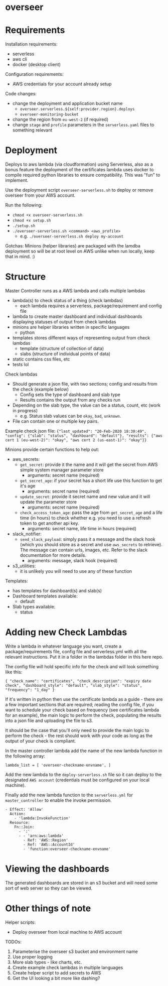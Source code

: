 # overseer

Requirements
============

Installation requirements:
* serverless
* aws cli
* docker (desktop client)

Configuration requirements:
* AWS credentials for your account already setup

Code changes:
* change the deployment and application bucket name
  * `overseer.serverless.${self:provider.region}.deploys`
  * `overseer-monitoring-bucket`
* change the region from `eu-west-2` (if required)
* change `stage` and `profile` parameters in the `serverless.yaml` files to something relevant

Deployment
==========

Deploys to aws lambda (via cloudformation) using Serverless, also as a bonus feature the deployment of the certificates lambda uses docker to compile required python libraries to ensure compatibility.  This was "fun" to implement.

Use the deployment script `overseer-serverless.sh` to deploy or remove overseer from your AWS account.

Run the following:
* `chmod +x overseer-serverless.sh`
* `chmod +x setup.sh`
* `./setup.sh`
* `./overseer-serverless.sh <command> <aws_profile>`
  * e.g. `./overseer-serverless.sh deploy my-account`

Gotchas: Minions (helper libraries) are packaged with the lamdba deployment so will be at root level on AWS unlike when run locally, keep that in mind. :)

Structure
=========

Master Controller runs as a AWS lambda and calls multiple lambdas
- lambda(s) to check status of a thing (check lambdas)
  - each lambda requires a serverless, package/requirement and config file
- lambda to create master dashboard and individual dashboards displaying statuses of output from check lambdas
- minions are helper libraries written in specific languages
  - python
- templates stores different ways of representing output from check lambdas
  - template (structure of collection of data)
  - slabs (structure of individual points of data)
- static contains css files, etc
- tests lol

Check lambdas
* Should generate a json file, with two sections; config and results from the check (example below)
  * Config sets the type of dashboard and slab type
  * Results contains the output from any checks run
* Depending on the slab type, the value can be a status, count, etc (work in progress)
  * e.g. Status slab values can be `okay`, `bad`, `unknown`.
* File can contain one or multiple key pairs.

Example check json file:
`{"last_updated": "20-Feb-2020 18:30:49", "config": {"slab": "status", "dashboard": "default"}, "results": {"aws cert 1 (eu-west-2)": "okay", "aws cert 2 (us-east-1)": "okay"}}`

Minions provide certain functions to help out:
* aws_secrets:
  * `get_secret`: provide it the name and it will get the secret from AWS simple system manager parameter store
    * arguments: secret name (required)
  * `get_secret_age`: if your secret has a short life use this function to get it's age
    * arguments: secret name (required)
  * `update_secret`: provide it secret name and new value and it will update the parameter store
    * arguments: secret name (required)
  * `check_access_token_age`: pass the age from `get_secret_age` and a life time (in hours) to check whether e.g. you need to use a refresh token to get another api key.
    * arguments: secret name, life time in hours (required)
* slack_notifier:
  * `send_slack_payload`: simply pass it a message and the slack hook (which you should store as a secret and use `aws_secrets` to retrieve).  The message can contain urls, images, etc.  Refer to the slack documentation for more details.
    * arguments: message, slack hook (required)
* s3_utilities:
  * it is unlikely you will need to use any of these function

Templates:
* has templates for dashboard(s) and slab(s)
* Dashboard templates available:
  * default
* Slab types available:
  * status

Adding new Check Lambdas
========================

Write a lambda in whatever language you want, create a package/requirements file, config file and serverless.yml with all the relevant instructions.  Put it in a folder in the lambdas folder in this here repo.

The config file will hold specific info for the check and will look something like this:

`
{
  "check_name": "certificates",
  "check_description": "expiry date check",
  "dashboard_style": "default",
  "slab_style": "status",
  "frequency": "1_day"
}
`

If it's written in python then use the certificate lambda as a guide - there are a few important sections that are required; reading the config file, if you want to schedule your check based on frequency (see certificates lambda for an example), the main logic to perform the check, populating the results into a json file and uploading the file to s3.  

It should be the case that you'll only need to provide the main logic to perform the check - the rest should work with your code as long as the output of your check is compliant.

In the master controller lambda add the name of the new lambda function in the following array:

`
lambda_list = [
    'overseer-checkname-envname',
]
`

Add the new lambda to the `deploy-serverless.sh` file so it can deploy to the designated `AWS account` (credentials must be configured on your local machine).

Finally add the new lambda function to the `serverless.yml` for `master_controller` to enable the invoke permission.

```
- Effect: 'Allow'
  Action:
    - 'lambda:InvokeFunction'
  Resource:
    Fn::Join:
      - ':'
      - - 'arn:aws:lambda'
        - Ref: 'AWS::Region'
        - Ref: 'AWS::AccountId'
        - 'function:overseer-checkname-envname'
```

Viewing the dashboards
======================

The generated dashboards are stored in an s3 bucket and will need some sort of web server so they can be viewed.

Other things of note
====================

Helper scripts:
* Deploy overseer from local machine to AWS account

TODOs:

1. Parameterise the overseer s3 bucket and environment name
2. Use proper logging
3. More slab types - like charts, etc.
4. Create example check lambdas in multiple languages
5. Create helper script to add secrets to AWS
6. Get the UI looking a bit more like dashing?
